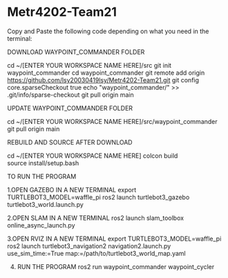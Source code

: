# Metr4202-Team21

Copy and Paste the following code depending on what you need in the terminal:

DOWNLOAD WAYPOINT_COMMANDER FOLDER

cd ~/[ENTER YOUR WORKSPACE NAME HERE]/src
git init waypoint_commander
cd waypoint_commander
git remote add origin https://github.com/lsy20030419lsy/Metr4202-Team21.git
git config core.sparseCheckout true
echo "waypoint_commander/" >> .git/info/sparse-checkout
git pull origin main

UPDATE WAYPOINT_COMMANDER FOLDER

cd ~/[ENTER YOUR WORKSPACE NAME HERE]/src/waypoint_commander
git pull origin main

REBUILD AND SOURCE AFTER DOWNLOAD

cd ~/[ENTER YOUR WORKSPACE NAME HERE]
colcon build     
source install/setup.bash  

TO RUN THE PROGRAM 

1.OPEN GAZEBO IN A NEW TERMINAL
export TURTLEBOT3_MODEL=waffle_pi
ros2 launch turtlebot3_gazebo turtlebot3_world.launch.py

2.OPEN SLAM IN A NEW TERMINAL
ros2 launch slam_toolbox online_async_launch.py

3.OPEN RVIZ IN A NEW TERMINAL
export TURTLEBOT3_MODEL=waffle_pi
ros2 launch turtlebot3_navigation2 navigation2.launch.py use_sim_time:=True
map:=/path/to/turtlebot3_world_map.yaml

4. RUN THE PROGRAM
ros2 run waypoint_commander waypoint_cycler




